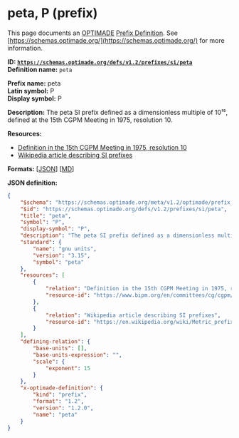 # peta, P (prefix)

This page documents an [OPTIMADE](https://www.optimade.org/) [Prefix Definition](https://schemas.optimade.org/#definitions). See [https://schemas.optimade.org/](https://schemas.optimade.org/) for more information.

**ID: [`https://schemas.optimade.org/defs/v1.2/prefixes/si/peta`](https://schemas.optimade.org/defs/v1.2/prefixes/si/peta)**  
**Definition name:** `peta`

**Prefix name:** peta  
**Latin symbol:** P  
**Display symbol:** P  
  
**Description:** The peta SI prefix defined as a dimensionless multiple of 10¹⁵, defined at the 15th CGPM Meeting in 1975, resolution 10.



**Resources:**

- [Definition in the 15th CGPM Meeting in 1975, resolution 10](https://www.bipm.org/en/committees/cg/cgpm/15-1975/resolution-10)
- [Wikipedia article describing SI prefixes](https://en.wikipedia.org/wiki/Metric_prefix)


**Formats:** [[JSON](peta.json)] [[MD](peta.md)]

**JSON definition:**

``` json
{
    "$schema": "https://schemas.optimade.org/meta/v1.2/optimade/prefix_definition.md",
    "$id": "https://schemas.optimade.org/defs/v1.2/prefixes/si/peta",
    "title": "peta",
    "symbol": "P",
    "display-symbol": "P",
    "description": "The peta SI prefix defined as a dimensionless multiple of 10\u00b9\u2075, defined at the 15th CGPM Meeting in 1975, resolution 10.",
    "standard": {
        "name": "gnu units",
        "version": "3.15",
        "symbol": "peta"
    },
    "resources": [
        {
            "relation": "Definition in the 15th CGPM Meeting in 1975, resolution 10",
            "resource-id": "https://www.bipm.org/en/committees/cg/cgpm/15-1975/resolution-10"
        },
        {
            "relation": "Wikipedia article describing SI prefixes",
            "resource-id": "https://en.wikipedia.org/wiki/Metric_prefix"
        }
    ],
    "defining-relation": {
        "base-units": [],
        "base-units-expression": "",
        "scale": {
            "exponent": 15
        }
    },
    "x-optimade-definition": {
        "kind": "prefix",
        "format": "1.2",
        "version": "1.2.0",
        "name": "peta"
    }
}
```
